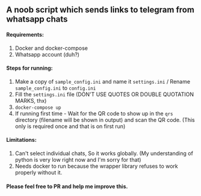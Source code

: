  ## A noob script which sends links to telegram from whatsapp chats
 
 
 #### Requirements:
  1) Docker and docker-compose
  2) Whatsapp account (duh?)
 
 #### Steps for running:
  1) Make a copy of `sample_config.ini` and name it `settings.ini` / Rename `sample_config.ini` to `config.ini`
  2) Fill the `settings.ini` file (DON'T  USE QUOTES OR DOUBLE QUOTATION MARKS, thx)
  3) `docker-compose up` 
  4) If running first time - Wait for the QR code to show up in the `qrs` directory (filename will be shown in output) and scan the QR code. (This only is required once and that is on first run)
  
 #### Limitations:
  1) Can't select individual chats, So it works globally. (My understanding of python is very low right now and I'm sorry for that)
  2) Needs docker to run because the wrapper library refuses to work properly without it.



#### Please feel free to PR and help me improve this.
